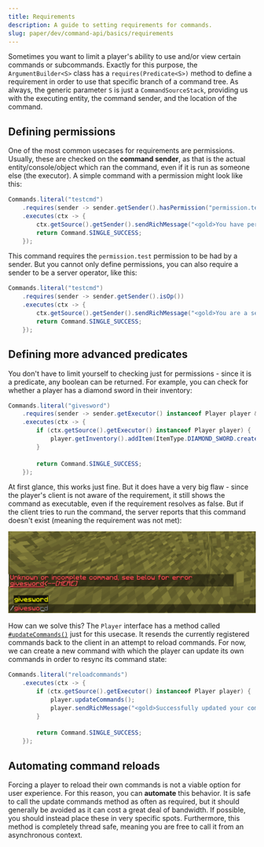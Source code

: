 ```yaml
---
title: Requirements
description: A guide to setting requirements for commands.
slug: paper/dev/command-api/basics/requirements
---
```


Sometimes you want to limit a player's ability to use and/or view certain commands or subcommands. Exactly for this purpose,
the `ArgumentBuilder<S>` class has a `requires(Predicate<S>)` method to define a requirement in order to use that specific branch of a command tree.
As always, the generic parameter `S` is just a `CommandSourceStack`, providing us with the executing entity, the command sender, and the location of the command.

## Defining permissions
One of the most common usecases for requirements are permissions. Usually, these are checked on the **command sender**, as that is the actual entity/console/object
which ran the command, even if it is run as someone else (the executor). A simple command with a permission might look like this:

```java
Commands.literal("testcmd")
    .requires(sender -> sender.getSender().hasPermission("permission.test"))
    .executes(ctx -> {
        ctx.getSource().getSender().sendRichMessage("<gold>You have permission to run this command!");
        return Command.SINGLE_SUCCESS;
    });
```

This command requires the `permission.test` permission to be had by a sender.
But you cannot only define permissions, you can also require a sender to be a server operator, like this:

```java
Commands.literal("testcmd")
    .requires(sender -> sender.getSender().isOp())
    .executes(ctx -> {
        ctx.getSource().getSender().sendRichMessage("<gold>You are a server operator!");
        return Command.SINGLE_SUCCESS;
    });
```

## Defining more advanced predicates
You don't have to limit yourself to checking just for permissions - since it is a predicate, any boolean can be returned. For example, you can check for whether
a player has a diamond sword in their inventory:

```java
Commands.literal("givesword")
    .requires(sender -> sender.getExecutor() instanceof Player player && !player.getInventory().contains(Material.DIAMOND_SWORD))
    .executes(ctx -> {
        if (ctx.getSource().getExecutor() instanceof Player player) {
            player.getInventory().addItem(ItemType.DIAMOND_SWORD.createItemStack());
        }

        return Command.SINGLE_SUCCESS;
    });
```

At first glance, this works just fine. But it does have a very big flaw - since the player's client is not aware of the requirement, it still shows the command
as executable, even if the requirement resolves as false. But if the client tries to run the command, the server reports that this command doesn't exist (meaning
the requirement was not met):

![](./assets/client-server-mismatch.png)

How can we solve this? The `Player` interface has a method called [`#updateCommands()`](jd:paper:org.bukkit.entity.Player#updateCommands()) just for this usecase. It resends the currently registered commands back to the
client in an attempt to reload commands. For now, we can create a new command with which the player can update its own commands in order to resync its command state:

```java
Commands.literal("reloadcommands")
    .executes(ctx -> {
        if (ctx.getSource().getExecutor() instanceof Player player) {
            player.updateCommands();
            player.sendRichMessage("<gold>Successfully updated your commands!");
        }

        return Command.SINGLE_SUCCESS;
    });
```

## Automating command reloads
Forcing a player to reload their own commands is not a viable option for user experience. For this reason, you can **automate** this behavior. It is safe to call
the update commands method as often as required, but it should generally be avoided as it can cost a great deal of bandwidth. If possible, you should instead place
these in very specific spots. Furthermore, this method is completely thread safe, meaning you are free to call it from an asynchronous context.
